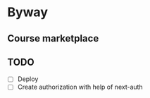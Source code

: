 # Byway

## Course marketplace

## TODO

- [ ] Deploy
- [ ] Create authorization with help of next-auth
